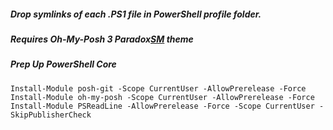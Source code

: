 ##### Drop symlinks of each .PS1 file in PowerShell profile folder.

##### Requires Oh-My-Posh 3 Paradox[SM](https://github.com/zsoumya/OhMyPoshThemes) theme

##### Prep Up PowerShell Core

`Install-Module posh-git -Scope CurrentUser -AllowPrerelease -Force`
`Install-Module oh-my-posh -Scope CurrentUser -AllowPrerelease -Force`
`Install-Module PSReadLine -AllowPrerelease -Force -Scope CurrentUser -SkipPublisherCheck`

